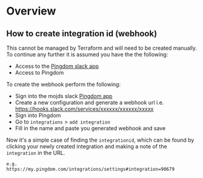 # Overview
## How to create integration id (webhook)
This cannot be managed by Terraform and will need to be created manually. To continue any further it is assumed you have the the following:
 - Access to the [Pingdom slack app](https://slack.com/apps/A0F814AV7-pingdom?next_id=0)
 - Access to Pingdom

To create the webhook perform the following:
 - Sign into the mojds slack [Pingdom app](https://slack.com/apps/A0F814AV7-pingdom?next_id=0)
 - Create a new configuration and generate a webhook url i.e. https://hooks.slack.com/services/xxxxxx/xxxxxx/xxxxx
 - Sign into Pingdom
 - Go to `integrations` > `add integration`
 - Fill in the name and paste you generated webhook and save

Now it's a simple case of finding the `integrationid`, which can be found by clicking your newly created integration and making a note of the `integration` in the URL. 
```
e.g. 
https://my.pingdom.com/integrations/settings#integration=90679
```
